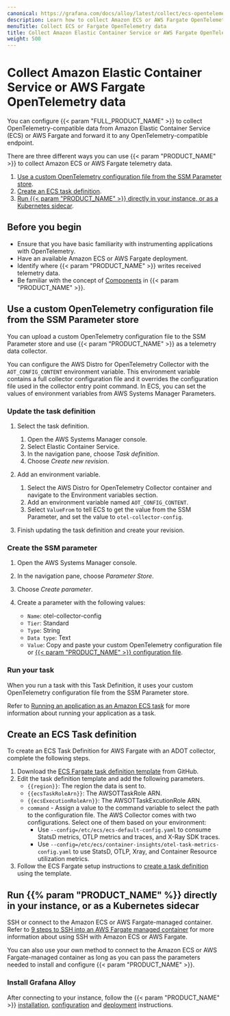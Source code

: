 ```yaml
---
canonical: https://grafana.com/docs/alloy/latest/collect/ecs-opentelemetry-data/
description: Learn how to collect Amazon ECS or AWS Fargate OpenTelemetry data and forward it to any OpenTelemetry-compatible endpoint
menuTitle: Collect ECS or Fargate OpenTelemetry data
title: Collect Amazon Elastic Container Service or AWS Fargate OpenTelemetry data
weight: 500
---
```


# Collect Amazon Elastic Container Service or AWS Fargate OpenTelemetry data

You can configure {{< param "FULL_PRODUCT_NAME" >}} to collect OpenTelemetry-compatible data from Amazon Elastic Container Service (ECS) or AWS Fargate and forward it to any OpenTelemetry-compatible endpoint.

There are three different ways you can use {{< param "PRODUCT_NAME" >}} to collect Amazon ECS or AWS Fargate telemetry data.

1. [Use a custom OpenTelemetry configuration file from the SSM Parameter store](#use-a-custom-opentelemetry-configuration-file-from-the-ssm-parameter-store).
1. [Create an ECS task definition](#create-an-ecs-task-definition).
1. [Run {{< param "PRODUCT_NAME" >}} directly in your instance, or as a Kubernetes sidecar](#run-alloy-directly-in-your-instance-or-as-a-kubernetes-sidecar).

## Before you begin

* Ensure that you have basic familiarity with instrumenting applications with OpenTelemetry.
* Have an available Amazon ECS or AWS Fargate deployment.
* Identify where {{< param "PRODUCT_NAME" >}} writes received telemetry data.
* Be familiar with the concept of [Components][] in {{< param "PRODUCT_NAME" >}}.

## Use a custom OpenTelemetry configuration file from the SSM Parameter store

You can upload a custom OpenTelemetry configuration file to the SSM Parameter store and use {{< param "PRODUCT_NAME" >}} as a telemetry data collector.

You can configure the AWS Distro for OpenTelemetry Collector with the `AOT_CONFIG_CONTENT` environment variable.
This environment variable contains a full collector configuration file and it overrides the configuration file used in the collector entry point command.
In ECS, you can set the values of environment variables from AWS Systems Manager Parameters.

### Update the task definition

1. Select the task definition.

   1. Open the AWS Systems Manager console.
   1. Select Elastic Container Service.
   1. In the navigation pane, choose *Task definition*.
   1. Choose *Create new revision*.

1. Add an environment variable.

   1. Select the AWS Distro for OpenTelemetry Collector container and navigate to the Environment variables section.
   1. Add an environment variable named `AOT_CONFIG_CONTENT`.
   1. Select `ValueFrom` to tell ECS to get the value from the SSM Parameter, and set the value to `otel-collector-config`.

1. Finish updating the task definition and create your revision.

### Create the SSM parameter

1. Open the AWS Systems Manager console.
1. In the navigation pane, choose *Parameter Store*.
1. Choose *Create parameter*.
1. Create a parameter with the following values:

   * `Name`: otel-collector-config
   * `Tier`: Standard
   * `Type`: String
   * `Data type`: Text
   * `Value`: Copy and paste your custom OpenTelemetry configuration file or [{{< param "PRODUCT_NAME" >}} configuration file][configure].

### Run your task

When you run a task with this Task Definition, it uses your custom OpenTelemetry configuration file from the SSM Parameter store.

Refer to [Running an application as an Amazon ECS task][run] for more information about running your application as a task.

## Create an ECS Task definition

To create an ECS Task Definition for AWS Fargate with an ADOT collector, complete the following steps.

1. Download the [ECS Fargate task definition template][template] from GitHub.
1. Edit the task definition template and add the following parameters.
   * `{{region}}`: The region the data is sent to.
   * `{{ecsTaskRoleArn}}`: The AWSOTTaskRole ARN.
   * `{{ecsExecutionRoleArn}}`: The AWSOTTaskExcutionRole ARN.
   * `command` - Assign a value to the command variable to select the path to the configuration file.
     The AWS Collector comes with two configurations. Select one of them based on your environment:
     * Use `--config=/etc/ecs/ecs-default-config.yaml` to consume StatsD metrics, OTLP metrics and traces, and X-Ray SDK traces.
     * Use `--config=/etc/ecs/container-insights/otel-task-metrics-config.yaml` to use StatsD, OTLP, Xray, and Container Resource utilization metrics.
1. Follow the ECS Fargate setup instructions to [create a task definition][task] using the template.

## Run {{% param "PRODUCT_NAME" %}} directly in your instance, or as a Kubernetes sidecar

SSH or connect to the Amazon ECS or AWS Fargate-managed container. Refer to [9 steps to SSH into an AWS Fargate managed container][steps] for more information about using SSH with Amazon ECS or AWS Fargate.

You can also use your own method to connect to the Amazon ECS or AWS Fargate-managed container as long as you can pass the parameters needed to install and configure {{< param "PRODUCT_NAME" >}}.

### Install Grafana Alloy

After connecting to your instance, follow the {{< param "PRODUCT_NAME" >}} [installation][install], [configuration][configure] and [deployment][deploy] instructions.

[Components]: https://grafana.com/docs/alloy/<ALLOY_VERSION>/get-started/components
[template]: https://github.com/aws-observability/aws-otel-collector/blob/master/examples/ecs/aws-cloudwatch/ecs-fargate-sidecar.json
[configure]: https://grafana.com/docs/alloy/<ALLOY_VERSION>/configure/
[steps]: https://medium.com/ci-t/9-steps-to-ssh-into-an-aws-fargate-managed-container-46c1d5f834e2
[install]: https://grafana.com/docs/alloy/<ALLOY_VERSION>/set-up/install/linux/
[deploy]: https://grafana.com/docs/alloy/<ALLOY_VERSION>/set-up/deploy/
[task]: https://docs.aws.amazon.com/AmazonECS/latest/developerguide/task_definitions.html
[run]: https://docs.aws.amazon.com/AmazonECS/latest/developerguide/standalone-task-create.html
